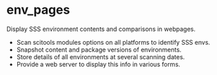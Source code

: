 env_pages
=========

Display SSS environment contents and comparisons in webpages.
 * Scan scitools modules options on all platforms to identify SSS envs.
 * Snapshot content and package versions of environments.
 * Store details of all environments at several scanning dates.
 * Provide a web server to display this info in various forms.
